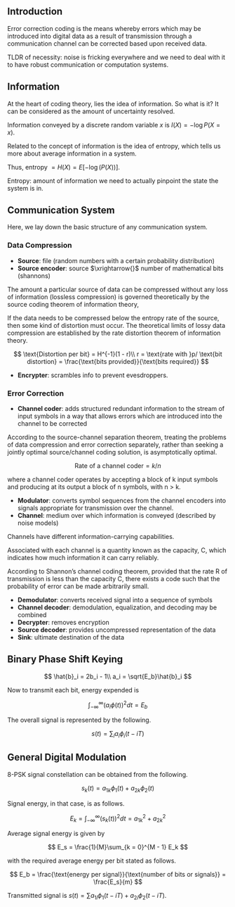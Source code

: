 ## Introduction

Error correction coding is the means whereby errors which may be introduced into digital data as a result of transmission through a communication channel can be corrected based upon received data.

TLDR of necessity: noise is fricking everywhere and we need to deal with it to have robust communication or computation systems.

## Information

At the heart of coding theory, lies the idea of information. So what is it? It can be considered as the amount of uncertainty resolved.

Information conveyed by a discrete random variable $x$ is $I(X) = -\log P(X = x)$.

Related to the concept of information is the idea of entropy, which tells us more about average information in a system.

Thus, entropy $= H(X) = E[-\log(P(X))]$.

Entropy: amount of information we need to actually pinpoint the state the system is in.

## Communication System

Here, we lay down the basic structure of any communication system.

### Data Compression

- **Source**: file (random numbers with a certain probability distribution)
- **Source encoder**: source $\xrightarrow{}$ number of mathematical bits (shannons)

The amount a particular source of data can be compressed without any loss of information (lossless compression) is governed theoretically by the source coding theorem of information theory,

If the data needs to be compressed below the entropy rate of the source, then some kind of distortion must occur. The theoretical limits of lossy data compression are established by the rate distortion theorem of information theory.

$$
\text{Distortion per bit} = H^{-1}(1 - r)\\
r = \text{rate with }p/ \text{bit distortion} = \frac{\text{bits provided}}{\text{bits required}}
$$

- **Encrypter**: scrambles info to prevent evesdroppers.

### Error Correction

- **Channel coder**: adds structured redundant information to the stream of input symbols in a way that allows errors which are introduced into the channel to be corrected

According to the source-channel separation theorem, treating the problems of data compression and error correction separately, rather than seeking a jointly optimal source/channel coding solution, is asymptotically optimal.

$$
\text{Rate of a channel coder} = k/n
$$

where a channel coder operates by accepting a block of k input symbols and producing at its output a block of n symbols, with n > k.

- **Modulator**: converts symbol sequences from the channel encoders into signals appropriate for transmission over the channel.
- **Channel**: medium over which information is conveyed (described by noise models)

Channels have different information-carrying capabilities. 

Associated with each channel is a quantity known as the capacity, C, which indicates how much information it can carry reliably.

According to Shannon’s channel coding theorem, provided that the rate R of transmission is less than the capacity C, there exists a code such that the probability of error can be made arbitrarily small.

- **Demodulator**: converts received signal into a sequence of symbols
- **Channel decoder**: demodulation, equalization, and decoding may be combined
- **Decrypter**: removes encryption
- **Source decoder**: provides uncompressed representation of the data
- **Sink**: ultimate destination of the data

## Binary Phase Shift Keying

$$
\hat{b}_i = 2b_i - 1\\
a_i = \sqrt{E_b}\hat{b}_i
$$

Now to transmit each bit, energy expended is 

$$
\int^\infty_{-\infty} (a_i \phi(t))^2 dt = E_b
$$

The overall signal is represented by the following.

$$
s(t) = \sum_i a_i \phi_i(t - iT)
$$

## General Digital Modulation

8-PSK signal constellation can be obtained from the following.

$$
s_k(t) = a_{1k}\phi_1(t) + a_{2k}\phi_2(t)
$$

Signal energy, in that case, is as follows.

$$
E_k = \int^{\infty}_{-\infty}(s_k(t))^2 dt = a^2_{1k} + a^2_{2k}
$$

Average signal energy is given by

$$
E_s = \frac{1}{M}\sum_{k = 0}^{M - 1} E_k
$$

with the required average energy per bit stated as follows.

$$
E_b = \frac{\text{energy per signal}}{\text{number of bits or signals}} = \frac{E_s}{m}
$$

Transmitted signal is $s(t) = \sum a_{1i}\phi_1(t - iT) + a_{2i}\phi_2(t - iT)$.